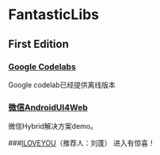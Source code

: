 # FantasticLibs

## First Edition

### [Google Codelabs](http://chinagdg.org/2016/01/google-offline-codelabs/)

Google codelab已经提供离线版本

### [微信AndroidUI4Web](https://github.com/linfaxin/AndroidUI4Web)

微信Hybrid解决方案demo。

###[ILOVEYOU](https://github.com/androidmalin/ILOVEYOU)（推荐人：刘蓬）
进入有惊喜！


